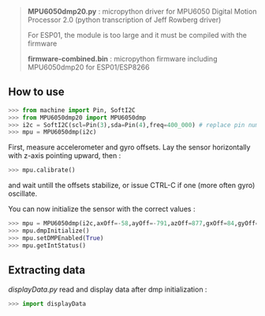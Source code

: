 > __MPU6050dmp20.py__ : micropython driver for MPU6050 Digital Motion Processor 2.0 (python transcription of Jeff Rowberg driver)
>
> For ESP01, the module is too large and it must be compiled with the firmware
> 
> __firmware-combined.bin__ : micropython firmware including MPU6050dmp20 for ESP01/ESP8266

## How to use

```python
>>> from machine import Pin, SoftI2C
>>> from MPU6050dmp20 import MPU6050dmp
>>> i2c = SoftI2C(scl=Pin(3),sda=Pin(4),freq=400_000) # replace pin numbers with adequate
>>> mpu = MPU6050dmp(i2c)
```

First, measure accelerometer and gyro offsets. Lay the sensor horizontally with z-axis pointing upward, then :

```python
>>> mpu.calibrate()
```

and wait untill the offsets stabilize, or issue CTRL-C if one (more often gyro) oscillate. 

You can now initialize the sensor with the correct values :

```python
>>> mpu = MPU6050dmp(i2c,axOff=-58,ayOff=-791,azOff=877,gxOff=84,gyOff=47,gzOff=31) 
>>> mpu.dmpInitialize()
>>> mpu.setDMPEnabled(True)
>>> mpu.getIntStatus()
```

## Extracting data

_displayData.py_ read and display data after dmp initialization :

```python
>>> import displayData
```
